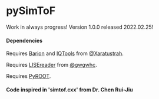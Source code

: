 # pySimToF
Work in always progress!
Version 1.0.0 released 2022.02.25!


#### Dependencies
Requires [Barion](https://github.com/xaratustrah/barion) and [IQTools](https://github.com/xaratustrah/iqtools) from [@Xaratustrah](https://github.com/xaratustrah).

Requires [LISEreader](https://github.com/gwgwhc/lisereader) from [@gwgwhc](https://github.com/gwgwhc).

Requires [PyROOT](https://root.cern/manual/python/).

#### Code inspired in 'simtof.cxx' from Dr. Chen Rui-Jiu

